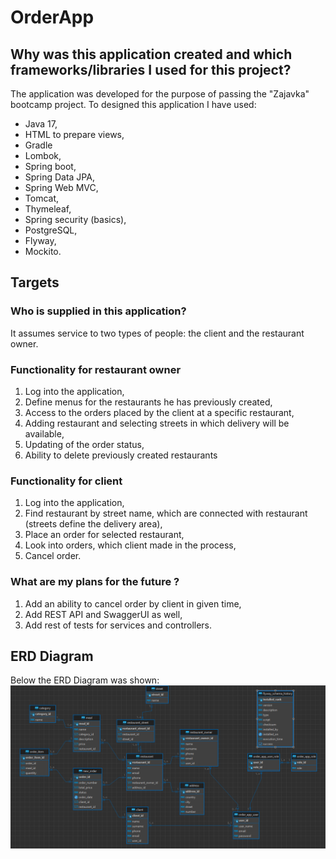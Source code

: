# OrderApp

## Why was this application created and which frameworks/libraries I used for this project?
The application was developed for the purpose of passing the "Zajavka" bootcamp project.
To designed this application I have used: 
- Java 17,
- HTML to prepare views,
- Gradle
- Lombok,
- Spring boot,
- Spring Data JPA,
- Spring Web MVC,
- Tomcat,
- Thymeleaf,
- Spring security (basics),
- PostgreSQL,
- Flyway,
- Mockito.

## Targets
### Who is supplied in this application?
It assumes service to two types of people: the client and the restaurant owner.

### Functionality for restaurant owner
1. Log into the application,
2. Define menus for the restaurants he has previously created,
3. Access to the orders placed by the client at a specific restaurant,
4. Adding restaurant and selecting streets in which delivery will be available,
5. Updating of the order status,
6. Ability to delete previously created restaurants


### Functionality for client
1. Log into the application,
2. Find restaurant by street name, which are connected with restaurant (streets define the delivery area),
3. Place an order for selected restaurant,
4. Look into orders, which client made in the process,
5. Cancel order.

### What are my plans for the future ?
1. Add an ability to cancel order by client in given time,
2. Add REST API and SwaggerUI as well,
3. Add rest of tests for services and controllers.

## ERD Diagram
Below the ERD Diagram was shown:
![](src/main/resources/diagram.png)